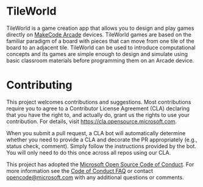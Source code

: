 # TileWorld

TileWorld is a game creation app that allows you to design and play games directly on [MakeCode Arcade](https://arcade.makecode.com/) devices.  TileWorld games are based on the familiar paradigm of a board with pieces that can move from one tile of the board to an adjacent tile.  TileWorld can be used to introduce computational concepts and its games are simple enough to design and simulate using basic classroom materials before programming them on an Arcade device. 

# Contributing

This project welcomes contributions and suggestions.  Most contributions require you to agree to a
Contributor License Agreement (CLA) declaring that you have the right to, and actually do, grant us
the rights to use your contribution. For details, visit https://cla.opensource.microsoft.com.

When you submit a pull request, a CLA bot will automatically determine whether you need to provide
a CLA and decorate the PR appropriately (e.g., status check, comment). Simply follow the instructions
provided by the bot. You will only need to do this once across all repos using our CLA.

This project has adopted the [Microsoft Open Source Code of Conduct](https://opensource.microsoft.com/codeofconduct/).
For more information see the [Code of Conduct FAQ](https://opensource.microsoft.com/codeofconduct/faq/) or
contact [opencode@microsoft.com](mailto:opencode@microsoft.com) with any additional questions or comments.
